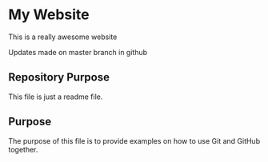 # My Website

This is a really awesome website

Updates made on master branch in github


## Repository Purpose

This file is just a readme file.

## Purpose

The purpose of this file is to provide examples
on how to use Git and GitHub together.

